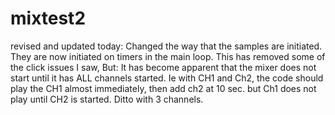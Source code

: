 # mixtest2
revised and updated today: 
Changed the way that the samples are initiated. They are now initiated on timers in the main loop. 
This has removed some of the click issues I saw, But:
It has become apparent that the mixer does not start until it has ALL channels started. 
Ie with CH1 and Ch2, the code should play the CH1 almost immediately, then add ch2 at 10 sec. but Ch1 does not play until CH2 is started. 
Ditto with 3 channels. 




